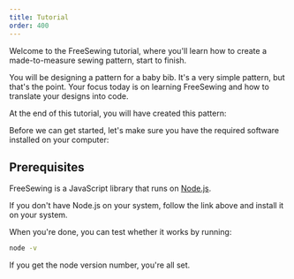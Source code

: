 ```yaml
---
title: Tutorial
order: 400
---
```


Welcome to the FreeSewing tutorial, where you'll learn how to create a made-to-measure
sewing pattern, start to finish.

You will be designing a pattern for a baby bib. It's a very simple pattern, but that's the point.
Your focus today is on learning FreeSewing and how to translate your designs into code.

At the end of this tutorial, you will have created this pattern:

<Example pattern="tutorial" part="bib" caption="Your end result" />

Before we can get started, let's make sure you have the required software 
installed on your computer:

## Prerequisites

FreeSewing is a JavaScript library that runs on [Node.js](https://nodejs.org/).

If you don't have Node.js on your system, follow the link above and 
install it on your system.

When you're done, you can test whether it works by running:

```bash
node -v
```

If you get the node version number, you're all set.
